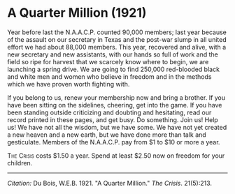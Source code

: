 <!--
title:   A Quarter Million
author:  Du Bois, W.E.B.
journal: The Crisis
year:    1921
volume:  21
issue:   5
pages:   213
-->
# A Quarter Million (1921)

Year before last the N.A.A.C.P. counted 90,000 members; last year because of the assault on our secretary in Texas and the post-war slump in all united effort we had about 88,000 members. This year, recovered and alive, with a new secretary and new assistants, with our hands so full of work and the field so ripe for harvest that we scarcely know where to begin, we are launching a spring drive. We are going to find 250,000 red-blooded black and white men and women who believe in freedom and in the methods which we have proven worth fighting with.

If you belong to us, renew your membership now and bring a brother. If you have been sitting on the sidelines, cheering, get into the game. If you have been standing outside criticizing and doubting and hesitating, read our record printed in these pages, and get busy. Do something. Join us! Help us! We have not all the wisdom, but we have some. We have not yet created a new heaven and a new earth, but we have done more than talk and gesticulate. Members of the N.A.A.C.P. pay from $1 to $10 or more a year.

<span style="font-variant:small-caps;">The Crisis</span> costs $1.50 a year. Spend at least $2.50 now on freedom for your children.

______________

*Citation:* Du Bois, W.E.B. 1921. "A Quarter Million." *The Crisis*. 21(5):213.